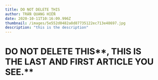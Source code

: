 ```yaml
---
title: DO NOT DELETE THIS
author: TRẦN QUANG HIỂN
date: 2020-10-11T10:16:09.996Z
thumbnail: /images/5e552d0482a8d87735122ec713e48697.jpg
description: "this is the description"
---
```


# DO NOT DELETE THIS**, THIS IS THE LAST AND FIRST ARTICLE YOU SEE.**

